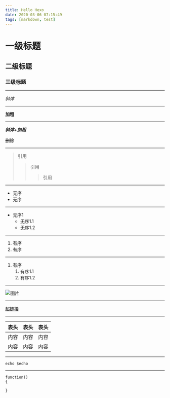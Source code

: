 ```yaml
---
title: Hello Hexo
date: 2020-03-06 07:15:49
tags: [markdown, test]
---
```


# 一级标题
## 二级标题
### 三级标题

***

*斜体*

***

**加粗**

***

***斜体+加粗***

~~删除~~

***

> 引用
>> 引用
>>> 引用

***

* 无序
* 无序

***

* 无序1
   * 无序1.1
   * 无序1.2
***

1. 有序
2. 有序

***

1. 有序
   1. 有序1.1
   2. 有序1.2

***

![图片](https://ss0.bdstatic.com/70cFvHSh_Q1YnxGkpoWK1HF6hhy/it/u=702257389,1274025419&fm=27&gp=0.jpg "title")

***

[超链接]('https://www.baidu.com')


***

表头|表头|表头|
---|:---:|---:
内容|内容|内容|
内容|内容|内容|

***

`echo $echo`

***

```
function()
{

}
```